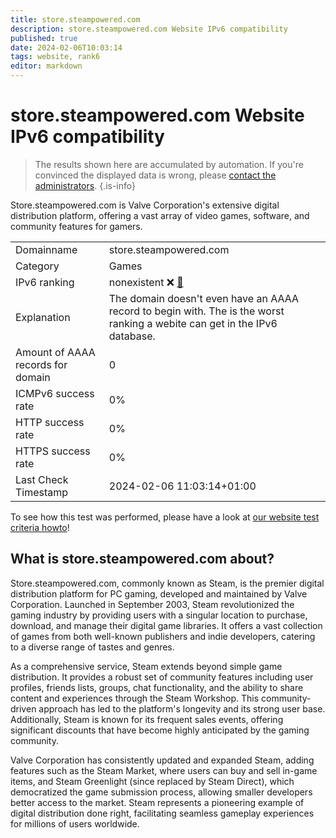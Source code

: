 ```yaml
---
title: store.steampowered.com
description: store.steampowered.com Website IPv6 compatibility
published: true
date: 2024-02-06T10:03:14
tags: website, rank6
editor: markdown
---
```


# store.steampowered.com Website IPv6 compatibility

> The results shown here are accumulated by automation. If you're convinced the displayed data is wrong, please [contact the administrators](/howto/chat). 
{.is-info}

Store.steampowered.com is Valve Corporation's extensive digital distribution platform, offering a vast array of video games, software, and community features for gamers.


|   |   |
| - | - |
| Domainname | store.steampowered.com
| Category | Games |
| IPv6 ranking | nonexistent :x: [🔗](/howto/ranking) |
| Explanation | The domain doesn't even have an AAAA record to begin with. The is the worst ranking a webite can get in the IPv6 database. |
| Amount of AAAA records for domain | 0 |
| ICMPv6 success rate | 0%|
| HTTP success rate | 0% |
| HTTPS success rate | 0% |
| Last Check Timestamp | 2024-02-06 11:03:14+01:00 |

To see how this test was performed, please have a look at [our website test criteria howto](/howto/testcriteria/website)!


## What is store.steampowered.com about?
Store.steampowered.com, commonly known as Steam, is the premier digital distribution platform for PC gaming, developed and maintained by Valve Corporation. Launched in September 2003, Steam revolutionized the gaming industry by providing users with a singular location to purchase, download, and manage their digital game libraries. It offers a vast collection of games from both well-known publishers and indie developers, catering to a diverse range of tastes and genres.

As a comprehensive service, Steam extends beyond simple game distribution. It provides a robust set of community features including user profiles, friends lists, groups, chat functionality, and the ability to share content and experiences through the Steam Workshop. This community-driven approach has led to the platform's longevity and its strong user base. Additionally, Steam is known for its frequent sales events, offering significant discounts that have become highly anticipated by the gaming community.

Valve Corporation has consistently updated and expanded Steam, adding features such as the Steam Market, where users can buy and sell in-game items, and Steam Greenlight (since replaced by Steam Direct), which democratized the game submission process, allowing smaller developers better access to the market. Steam represents a pioneering example of digital distribution done right, facilitating seamless gameplay experiences for millions of users worldwide.


